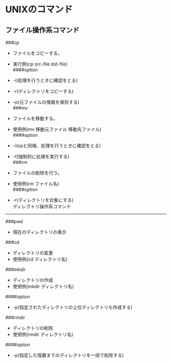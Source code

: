 UNIXのコマンド  
================
ファイル操作系コマンド  
----------------
###cp  
- ファイルをコピーする。  
- 実行例(cp src-file dst-file)  
####option  

- -i(処理を行うときに確認をとる)  
- -r(ディレクトリをコピーする)  
- -p(元ファイルの情報を保存する)  
###mv
  
- ファイルを移動する。  
- 使用例(mv 移動元ファイル 移動先ファイル)  
####option
  
- -i(cpと同様、処理を行うときに確認をとる)  
- -f(強制的に処理を実行する)  
###rm  

- ファイルの削除を行う。  
- 使用例(rm ファイル名)  
####option  

- -r(ディレクトリを対象にする)  
ディレクトリ操作系コマンド  
-----------------

###pwd  
- 現在のディレクトリの表示  

###cd  
- ディレクトリの変更  
- 使用例(cd ディレクトリ名)  

###mkdir  
- ディレクトリの作成  
- 使用例(mkdir ディレクトリ名)  

####option  
- -p(指定されたディレクトリの上位ディレクトリも作成する)  

###rmdir  
- ディレクトリの削除  
- 使用例(rmdir ディレクトリ名)  

####option  
- -p(指定した階層までのディレクトリを一括で削除する)  
